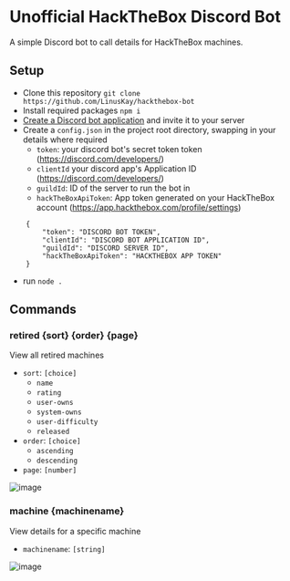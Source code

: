 # Unofficial HackTheBox Discord Bot

A simple Discord bot to call details for HackTheBox machines.

## Setup

* Clone this repository `git clone https://github.com/LinusKay/hackthebox-bot`
* Install required packages `npm i` 
* [Create a Discord bot application](https://discordjs.guide/preparations/setting-up-a-bot-application.html#creating-your-bot) and invite it to your server
* Create a `config.json` in the project root directory, swapping in your details where required 
    * `token`: your discord bot's secret token token (https://discord.com/developers/)
    * `clientId` your discord app's Application ID (https://discord.com/developers/)
    * `guildId`: ID of the server to run the bot in
    * `hackTheBoxApiToken`: App token generated on your HackTheBox account (https://app.hackthebox.com/profile/settings)
```
    {
        "token": "DISCORD BOT TOKEN",
        "clientId": "DISCORD BOT APPLICATION ID",
        "guildId": "DISCORD SERVER ID",
        "hackTheBoxApiToken": "HACKTHEBOX APP TOKEN"
    }
```
* run `node .`

## Commands
### retired {sort} {order} {page}
View all retired machines
* `sort`: `[choice]`
    * `name`
    * `rating`
    * `user-owns`
    * `system-owns`
    * `user-difficulty`
    * `released`
* `order`: `[choice]`
    * `ascending`
    * `descending`
* `page`: `[number]`

![image](https://i.imgur.com/QMB7pnh.png)

### machine {machinename}
View details for a specific machine
* `machinename`: `[string]`

![image](https://i.imgur.com/aBYi9NE.png)